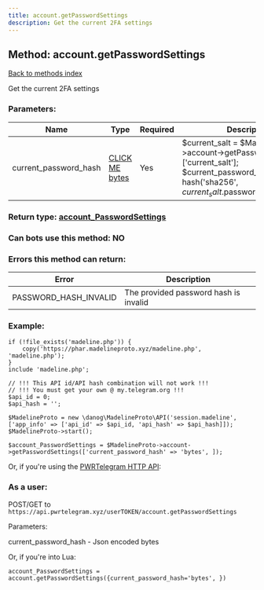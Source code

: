 ```yaml
---
title: account.getPasswordSettings
description: Get the current 2FA settings
---
```

## Method: account.getPasswordSettings  
[Back to methods index](index.md)


Get the current 2FA settings

### Parameters:

| Name     |    Type       | Required | Description |
|----------|---------------|----------|-------------|
|current\_password\_hash|[CLICK ME bytes](../types/bytes.md) | Yes|$current_salt = $MadelineProto->account->getPassword()['current_salt']; $current_password_hash = hash('sha256', $current_salt.$password.$current_salt);|


### Return type: [account\_PasswordSettings](../types/account_PasswordSettings.md)

### Can bots use this method: **NO**


### Errors this method can return:

| Error    | Description   |
|----------|---------------|
|PASSWORD_HASH_INVALID|The provided password hash is invalid|


### Example:


```
if (!file_exists('madeline.php')) {
    copy('https://phar.madelineproto.xyz/madeline.php', 'madeline.php');
}
include 'madeline.php';

// !!! This API id/API hash combination will not work !!!
// !!! You must get your own @ my.telegram.org !!!
$api_id = 0;
$api_hash = '';

$MadelineProto = new \danog\MadelineProto\API('session.madeline', ['app_info' => ['api_id' => $api_id, 'api_hash' => $api_hash]]);
$MadelineProto->start();

$account_PasswordSettings = $MadelineProto->account->getPasswordSettings(['current_password_hash' => 'bytes', ]);
```

Or, if you're using the [PWRTelegram HTTP API](https://pwrtelegram.xyz):



### As a user:

POST/GET to `https://api.pwrtelegram.xyz/userTOKEN/account.getPasswordSettings`

Parameters:

current_password_hash - Json encoded bytes




Or, if you're into Lua:

```
account_PasswordSettings = account.getPasswordSettings({current_password_hash='bytes', })
```

